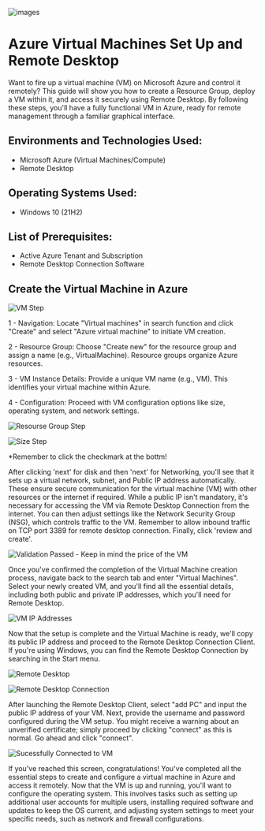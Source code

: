 
![images](https://github.com/KatieB11/Images/assets/166656124/3869f9fe-b51f-4c04-b8bb-64367b6aaaf7)
</p>



<h1>Azure Virtual Machines Set Up and Remote Desktop</h1>
Want to fire up a virtual machine (VM) on Microsoft Azure and control it remotely? This guide will show you how to create a Resource Group, deploy a VM within it, and access it securely using Remote Desktop.  By following these steps, you'll have a fully functional VM in Azure, ready for remote management through a familiar graphical interface.

<h2>Environments and Technologies Used:</h2>

- Microsoft Azure (Virtual Machines/Compute)
- Remote Desktop

<h2>Operating Systems Used: </h2>

- Windows 10</b> (21H2)

<h2>List of Prerequisites:</h2>

- Active Azure Tenant and Subscription
- Remote Desktop Connection Software

<h2>Create the Virtual Machine in Azure</h2>

![VM Step](https://github.com/KatieB11/Images/assets/166656124/122a49b5-97ab-42b7-ac58-d172932a28ff)

1 - Navigation: Locate "Virtual machines" in search function and click "Create" and select "Azure virtual machine" to initiate VM creation.

2 - Resource Group: Choose "Create new" for the resource group and assign a name (e.g., VirtualMachine). Resource groups organize Azure resources.

3 - VM Instance Details: Provide a unique VM name (e.g., VM). This identifies your virtual machine within Azure.

4 - Configuration: Proceed with VM configuration options like size, operating system, and network settings.

![Resourse Group Step](https://github.com/KatieB11/Images/assets/166656124/6b14c1d9-f05e-47f1-9e51-2ba7d235282f)


![Size Step](https://github.com/KatieB11/Images/assets/166656124/a8b2226e-6bba-4dac-baf6-f7547198e7e5)

*Remember to click the checkmark at the bottm!

After clicking 'next' for disk and then 'next' for Networking, you'll see that it sets up a virtual network, subnet, and Public IP address automatically. These ensure secure communication for the virtual machine (VM) with other resources or the internet if required. While a public IP isn't mandatory, it's necessary for accessing the VM via Remote Desktop Connection from the internet. You can then adjust settings like the Network Security Group (NSG), which controls traffic to the VM. Remember to allow inbound traffic on TCP port 3389 for remote desktop connection. Finally, click 'review and create'.

![Validation Passed - Keep in mind the price of the VM](https://github.com/KatieB11/Images/assets/166656124/53c18391-a1d2-41d0-8a4f-540eb3abf214)

Once you've confirmed the completion of the Virtual Machine creation process, navigate back to the search tab and enter "Virtual Machines". Select your newly created VM, and you'll find all the essential details, including both public and private IP addresses, which you'll need for Remote Desktop.

![VM IP Addresses](https://github.com/KatieB11/Images/assets/166656124/61b7bb7f-8bad-4776-9854-bf9889fa37d3)

Now that the setup is complete and the Virtual Machine is ready, we'll copy its public IP address and proceed to the Remote Desktop Connection Client. If you're using Windows, you can find the Remote Desktop Connection by searching in the Start menu.

![Remote Desktop](https://github.com/KatieB11/Images/assets/166656124/10e3b559-7034-4de4-823f-e46bbffbe1c6)

![Remote Desktop Connection](https://github.com/KatieB11/Images/assets/166656124/9e508b23-7b75-447c-affe-0c36e8f83b2d)


After launching the Remote Desktop Client, select "add PC" and input the public IP address of your VM. Next, provide the username and password configured during the VM setup. You might receive a warning about an unverified certificate; simply proceed by clicking "connect" as this is normal. Go ahead and click "connect".

![Sucessfully Connected to VM](https://github.com/KatieB11/Images/assets/166656124/ce6f9d53-6a46-47f7-8fe8-d628bbd63f72)

If you've reached this screen, congratulations! You've completed all the essential steps to create and configure a virtual machine in Azure and access it remotely. Now that the VM is up and running, you'll want to configure the operating system. This involves tasks such as setting up additional user accounts for multiple users, installing required software and updates to keep the OS current, and adjusting system settings to meet your specific needs, such as network and firewall configurations.
